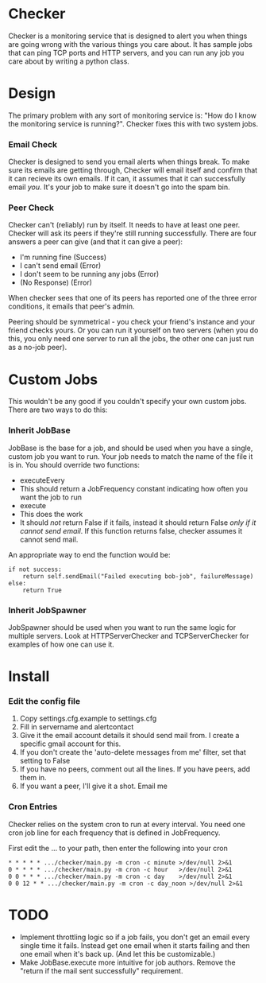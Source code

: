 # Checker

Checker is a monitoring service that is designed to alert you when things are going wrong with the various things you care about. It has sample jobs that can ping TCP ports and HTTP servers, and you can run any job you care about by writing a python class.

# Design

The primary problem with any sort of monitoring service is: "How do I know the monitoring service is running?".  Checker fixes this with two system jobs.

### Email Check

Checker is designed to send you email alerts when things break. To make sure its emails are getting through, Checker will email itself and confirm that it can recieve its own emails. If it can, it assumes that it can successfully email _you_.  It's your job to make sure it doesn't go into the spam bin.

### Peer Check

Checker can't (reliably) run by itself. It needs to have at least one peer. Checker will ask its peers if they're still running successfully. There are four answers a peer can give (and that it can give a peer): 

* I'm running fine (Success)
* I can't send email (Error)
* I don't seem to be running any jobs (Error)
* (No Response) (Error)

When checker sees that one of its peers has reported one of the three error conditions, it emails that peer's admin.  

Peering should be symmetrical - you check your friend's instance and your friend checks yours. Or you can run it yourself on two servers (when you do this, you only need one server to run all the jobs, the other one can just run as a no-job peer).

# Custom Jobs

This wouldn't be any good if you couldn't specify your own custom jobs. There are two ways to do this:

### Inherit JobBase

JobBase is the base for a job, and should be used when you have a single, custom job you want to run.  Your job needs to match the name of the file it is in. You should override two functions:

* executeEvery
 * This should return a JobFrequency constant indicating how often you want the job to run
* execute
 * This does the work
 * It should _not_ return False if it fails, instead it should return False _only if it cannot send email_.  If this function returns false, checker assumes it cannot send mail. 

An appropriate way to end the function would be:

    if not success:
        return self.sendEmail("Failed executing bob-job", failureMessage)
    else:
        return True


### Inherit JobSpawner

JobSpawner should be used when you want to run the same logic for multiple servers. Look at HTTPServerChecker and TCPServerChecker for examples of how one can use it.

# Install

### Edit the config file

1. Copy settings.cfg.example to settings.cfg
1. Fill in servername and alertcontact
1. Give it the email account details it should send mail from.  I create a specific gmail account for this. 
 1. If you don't create the 'auto-delete messages from me' filter, set that setting to False
1. If you have no peers, comment out all the lines. If you have peers, add them in.  
 1. If you want a peer, I'll give it a shot. Email me

### Cron Entries

Checker relies on the system cron to run at every interval. You need one cron job line for each frequency that is defined in JobFrequency.

First edit the ... to your path, then enter the following into your cron

    * * * * * .../checker/main.py -m cron -c minute >/dev/null 2>&1
    0 * * * * .../checker/main.py -m cron -c hour   >/dev/null 2>&1
    0 0 * * * .../checker/main.py -m cron -c day    >/dev/null 2>&1
    0 0 12 * * .../checker/main.py -m cron -c day_noon >/dev/null 2>&1
  
# TODO

* Implement throttling logic so if a job fails, you don't get an email every single time it fails. Instead get one email when it starts failing and then one email when it's back up. (And let this be customizable.)
* Make JobBase.execute more intuitive for job authors. Remove the "return if the mail sent successfully" requirement.
